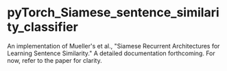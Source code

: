 # pyTorch_Siamese_sentence_similarity_classifier
An implementation of Mueller's et al.,  "Siamese Recurrent Architectures for Learning Sentence Similarity." 
A detailed documentation forthcoming. For now, refer to the paper for clarity.
